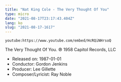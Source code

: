 ```yaml
---
title: "Nat King Cole - The Very Thought Of You"
type: micro
date: "2021-08-17T23:17:43.404Z"
lang: ko
slug: "2021-08-17-1617"
---
```


`youtube:https://www.youtube.com/embed/HcRQiNHrsoQ`

The Very Thought Of You. ℗ 1958 Capitol Records, LLC

- Released on: 1987-01-01
- Conductor: Gordon Jenkins
- Producer: Lee Gillette
- Composer/Lyricist: Ray Noble
